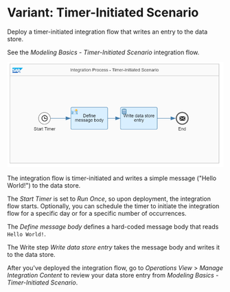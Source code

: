 <!-- loio423730f0c524490fb4b0cefb5609fac4 -->

# Variant: Timer-Initiated Scenario

Deploy a timer-initiated integration flow that writes an entry to the data store.

See the *Modeling Basics - Timer-Initiated Scenario* integration flow.

![The Start Timer is set according to your settings. Then, the integration flow will start. Next, the Define message body defines a hard-coded message body. The following step which is called Write data store entry takes the message body and writes it to the data store.](images/Learn_the_Basics_Variant_Timer-Initiated_Scenario_053b390.png)

The integration flow is timer-initiated and writes a simple message \("Hello World!"\) to the data store.

The *Start Timer* is set to *Run Once*, so upon deployment, the integration flow starts. Optionally, you can schedule the timer to initiate the integration flow for a specific day or for a specific number of occurrences.

The *Define message body* defines a hard-coded message body that reads `Hello World!`.

The Write step *Write data store entry* takes the message body and writes it to the data store.

After you've deployed the integration flow, go to *Operations View* \> *Manage Integration Content* to review your data store entry from *Modeling Basics - Timer-Initiated Scenario*.


